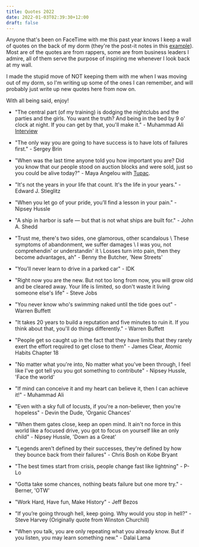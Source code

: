 ```yaml
---
title: Quotes 2022
date: 2022-01-03T02:39:30+12:00
draft: false
---
```


Anyone that's been on FaceTime with me this past year knows I keep a wall of
quotes on the back of my dorm (they're the post-it notes in this [example](../assets/airdraw/eraser.gif)).
Most are of the quotes are from rappers, some are from business leaders
I admire, all of them serve the purpose of inspiring me whenever I look back at
my wall.

I made the stupid move of NOT keeping them with me when I was moving out of my
dorm, so I'm writing up some of the ones I can remember, and will
probably just write up new quotes here from now on.

With all being said, enjoy!

-   "The central part (of my training) is dodging the nightclubs and the parties
    and the girls. You want the truth? And being in the bed by 9 o' clock at
    night. If you can get by that, you'll make it." - Muhammad Ali [Interview](https://www.youtube.com/watch?v=kFgF_W0OYwA)
-   "The only way you are going to have success is to have lots of failures first." - Sergey Brin
-   "When was the last time anyone told you how important you are?
    Did you know that our people stood on auction blocks and were sold, just so you could be alive today?" -
    Maya Angelou with [Tupac](https://www.youtube.com/watch?v=vVVA_siR-xg).
-   "It's not the years in your life that count. It's the life in your years." - Edward J. Stieglitz
-   "When you let go of your pride, you’ll find a lesson in your pain." - Nipsey Hussle
-   "A ship in harbor is safe — but that is not what ships are built for." - John A. Shedd
-   "Trust me, there's two sides, one glamorous, other scandalous \\
    These symptoms of abandonment, we suffer damages \\
    I was you, not comprehendin' or understandin' it \\
    Losses turn into pain, then they become advantages, ah" - Benny the Butcher, 'New Streets'
-   "You'll never learn to drive in a parked car" - IDK

-   "Right now you are the new. But not too long from now, you will grow old and
    be cleared away. Your life is limited, so don't waste it living someone else's
    life" - Steve Jobs
-   "You never know who's swimming naked until the tide goes out" - Warren Buffett
-   "It takes 20 years to build a reputation and five minutes to ruin it. If you think about that, you'll do things differently." - Warren Buffett
-   "People get so caught up in the fact that they have limits that they rarely
    exert the effort required to get close to them" - James Clear, Atomic Habits
    Chapter 18
-   "No matter what you're into, No matter what you've been through, I feel like
    I've got tell you you got something to contribute" - Nipsey Hussle, 'Face the world'
-   "If mind can conceive it and my heart can believe it, then I can achieve it!" - Muhammad Ali
-   "Even with a sky full of locusts, if you're a non-believer, then you're
    hopeless" - Devin the Dude, 'Organic Chances'
-   "When them gates close, keep an open mind. It ain't no force in this world
    like a focused drive, you got to focus on yourself like an only child" - Nipsey Hussle, 'Down as
    a Great'
-   "Legends aren't defined by their successes, they're defined by how they
    bounce back from their failures" - Chris Bosh on Kobe Bryant
-   "The best times start from crisis, people change fast like lightning" - P-Lo
-   "Gotta take some chances, nothing beats failure but one more try." - Berner,
    'OTW'
-   "Work Hard, Have fun, Make History" - Jeff Bezos
-   "If you’re going through hell, keep going. Why would you stop in hell?" - Steve Harvey (Originally quote from Winston Churchill)
-   "When you talk, you are only repeating what you already know. But if you listen, you may learn something new." - Dalai Lama

[* "" - ]: #

